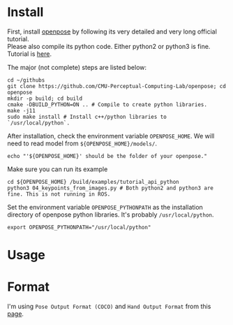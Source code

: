 

# Install

First, install [openpose](https://github.com/CMU-Perceptual-Computing-Lab/openpose) by following its very detailed and very long official tutorial.  
Please also compile its python code. Either python2 or python3 is fine. Tutorial is [here](https://github.com/CMU-Perceptual-Computing-Lab/openpose/blob/master/doc/modules/python_module.md).

The major (not complete) steps are listed below:
``` 
cd ~/githubs
git clone https://github.com/CMU-Perceptual-Computing-Lab/openpose; cd openpose
mkdir -p build; cd build
cmake -DBUILD_PYTHON=ON .. # Compile to create python libraries.
make -j11
sudo make install # Install c++/python libraries to `/usr/local/python`.
```

After installation, check the environment variable `OPENPOSE_HOME`. We will need to read model from `${OPENPOSE_HOME}/models/`.
```
echo "'${OPENPOSE_HOME}' should be the folder of your openpose."
```

Make sure you can run its example 
```
cd ${OPENPOSE_HOME} /build/examples/tutorial_api_python
python3 04_keypoints_from_images.py # Both python2 and python3 are fine. This is not running in ROS. 
```

Set the environment variable `OPENPOSE_PYTHONPATH` as the installation directory of openpose python libraries. It's probably `/usr/local/python`.
```
export OPENPOSE_PYTHONPATH="/usr/local/python"
```

# Usage



# Format

I'm using `Pose Output Format (COCO)` and `Hand Output Format` from this [page](https://github.com/CMU-Perceptual-Computing-Lab/openpose/blob/master/doc/output.md).


